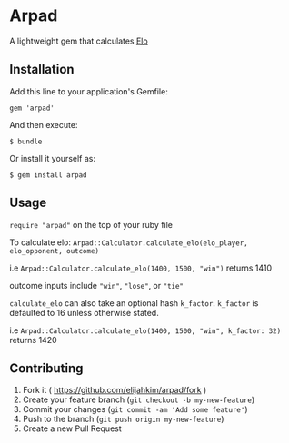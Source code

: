 # Arpad

A lightweight gem that calculates
[Elo](http://en.wikipedia.org/wiki/Elo_rating_system)

## Installation

Add this line to your application's Gemfile:

```
gem 'arpad'
```

And then execute:

    $ bundle

Or install it yourself as:

    $ gem install arpad

## Usage
`require "arpad"` on the top of your ruby file

To calculate elo: `Arpad::Calculator.calculate_elo(elo_player, elo_opponent,
outcome)`

i.e `Arpad::Calculator.calculate_elo(1400, 1500, "win")` returns 1410

outcome inputs include `"win"`, `"lose"`, or `"tie"`

`calculate_elo` can also take an optional hash `k_factor`. `k_factor` is defaulted
to 16 unless otherwise stated.

i.e `Arpad::Calculator.calculate_elo(1400, 1500, "win", k_factor: 32)` returns
1420

## Contributing

1. Fork it ( https://github.com/elijahkim/arpad/fork )
2. Create your feature branch (`git checkout -b my-new-feature`)
3. Commit your changes (`git commit -am 'Add some feature'`)
4. Push to the branch (`git push origin my-new-feature`)
5. Create a new Pull Request
